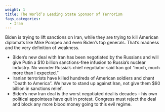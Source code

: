 ```yaml
---
weight: 1
title: The World’s Leading State Sponsor of Terrorism
faqs_categories:
  - Iran
---
```

Biden is trying to lift sanctions on Iran, while they are trying to kill American diplomats like Mike Pompeo and even Biden’s top generals. That’s madness and the very definition of weakness. 

* Biden’s new deal with Iran has been negotiated by the Russians and will give Putin a $10 billion sanctions-free infusion to Russia’s nuclear industry. No wonder Russia’s chief negotiator said Iran got “much, much more than I expected.”
* Iranian terrorists have killed hundreds of American soldiers and chant “Death to America”. We have to stand up against Iran, not give them $90 billion in sanctions relief.  
* Biden’s new Iran deal is the worst negotiated deal is decades – his own political appointees have quit in protest. Congress must reject the deal and block any more blood money going to this evil regime.